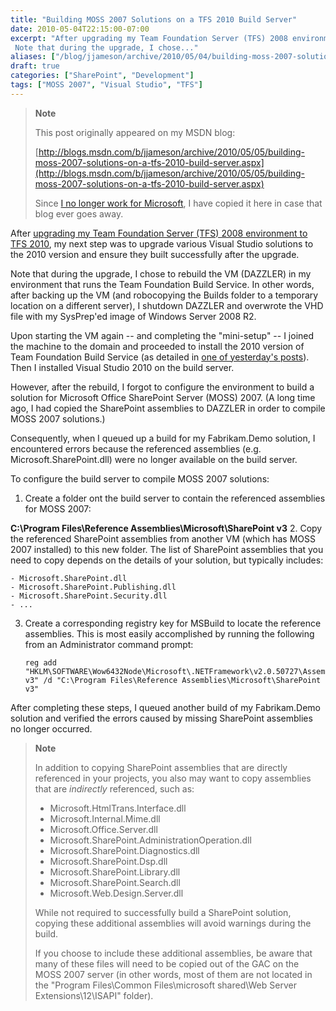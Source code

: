 ```yaml
---
title: "Building MOSS 2007 Solutions on a TFS 2010 Build Server"
date: 2010-05-04T22:15:00-07:00
excerpt: "After upgrading my Team Foundation Server (TFS) 2008 environment to TFS 2010 , my next step was to upgrade various Visual Studio solutions to the 2010 version and ensure they built successfully after the upgrade. 
 Note that during the upgrade, I chose..."
aliases: ["/blog/jjameson/archive/2010/05/04/building-moss-2007-solutions-on-a-tfs-2010-build-server.aspx"]
draft: true
categories: ["SharePoint", "Development"]
tags: ["MOSS 2007", "Visual Studio", "TFS"]
---
```


> **Note**
>
> This post originally appeared on my MSDN blog:
>
> [http://blogs.msdn.com/b/jjameson/archive/2010/05/05/building-moss-2007-solutions-on-a-tfs-2010-build-server.aspx](http://blogs.msdn.com/b/jjameson/archive/2010/05/05/building-moss-2007-solutions-on-a-tfs-2010-build-server.aspx)
>
> Since
> [I no longer work for Microsoft](/blog/jjameson/2011/09/02/last-day-with-microsoft), I have copied it here in case that blog
> ever goes away.

After [upgrading my Team Foundation Server (TFS) 2008 environment to TFS 2010](/blog/jjameson/2010/05/03/upgrade-team-foundation-server-2008-to-tfs-2010-and-sharepoint-server-2010-overview), my next  step was to upgrade various Visual Studio solutions to the 2010 version and ensure  they built successfully after the upgrade.

Note that during the upgrade, I chose to rebuild the VM (DAZZLER) in my environment  that runs the Team Foundation Build Service. In other words, after backing up the  VM (and robocopying the Builds folder to a temporary location on a different server),  I shutdown DAZZLER and overwrote the VHD file with my SysPrep'ed image of Windows  Server 2008 R2.

Upon starting the VM again -- and completing the "mini-setup" -- I joined the  machine to the domain and proceeded to install the 2010 version of Team Foundation  Build Service (as detailed in [one of yesterday's posts](/blog/jjameson/2010/05/03/upgrade-team-foundation-server-2008-to-tfs-2010-and-sharepoint-server-2010)). Then I installed Visual Studio 2010 on the build  server.

However, after the rebuild, I forgot to configure the environment to build a  solution for Microsoft Office SharePoint Server (MOSS) 2007. (A long time ago, I  had copied the SharePoint assemblies to DAZZLER in order to compile MOSS 2007 solutions.)

Consequently, when I queued up a build for my Fabrikam.Demo solution, I encountered  errors because the referenced assemblies (e.g. Microsoft.SharePoint.dll) were no  longer available on the build server.

To configure the build server to compile MOSS 2007 solutions:

1. Create a folder ont the build server to contain the referenced assemblies
   for MOSS 2007:

**C:\Program Files\Reference Assemblies\Microsoft\SharePoint v3**
2. Copy the referenced SharePoint assemblies from another VM (which has MOSS
2007 installed) to this new folder. The list of SharePoint assemblies that you
need to copy depends on the details of your solution, but typically includes:

    - Microsoft.SharePoint.dll
    - Microsoft.SharePoint.Publishing.dll
    - Microsoft.SharePoint.Security.dll
    - ...

3. Create a corresponding registry key for MSBuild to locate the reference
   assemblies. This is most easily accomplished by running the following from an
   Administrator command prompt:
   
   ```
   reg add "HKLM\SOFTWARE\Wow6432Node\Microsoft\.NETFramework\v2.0.50727\AssemblyFoldersEx\SharePoint v3" /d "C:\Program Files\Reference Assemblies\Microsoft\SharePoint v3"
   ```

After completing these steps, I queued another build of my Fabrikam.Demo solution  and verified the errors caused by missing SharePoint assemblies no longer occurred.

> **Note**
>
> In addition to copying SharePoint assemblies that are directly referenced
> in your projects, you also may want to copy assemblies that are *indirectly*
> referenced, such as:
>
> - Microsoft.HtmlTrans.Interface.dll
> - Microsoft.Internal.Mime.dll
> - Microsoft.Office.Server.dll
> - Microsoft.SharePoint.AdministrationOperation.dll
> - Microsoft.SharePoint.Diagnostics.dll
> - Microsoft.SharePoint.Dsp.dll
> - Microsoft.SharePoint.Library.dll
> - Microsoft.SharePoint.Search.dll
> - Microsoft.Web.Design.Server.dll
>
> While not required to successfully build a SharePoint solution, copying
> these additional assemblies will avoid warnings during the build.
>
> If you choose to include these additional assemblies, be aware that many
> of these files will need to be copied out of the GAC on the MOSS 2007 server
> (in other words, most of them are not located in the "Program Files\Common
> Files\microsoft shared\Web Server Extensions\12\ISAPI" folder).

